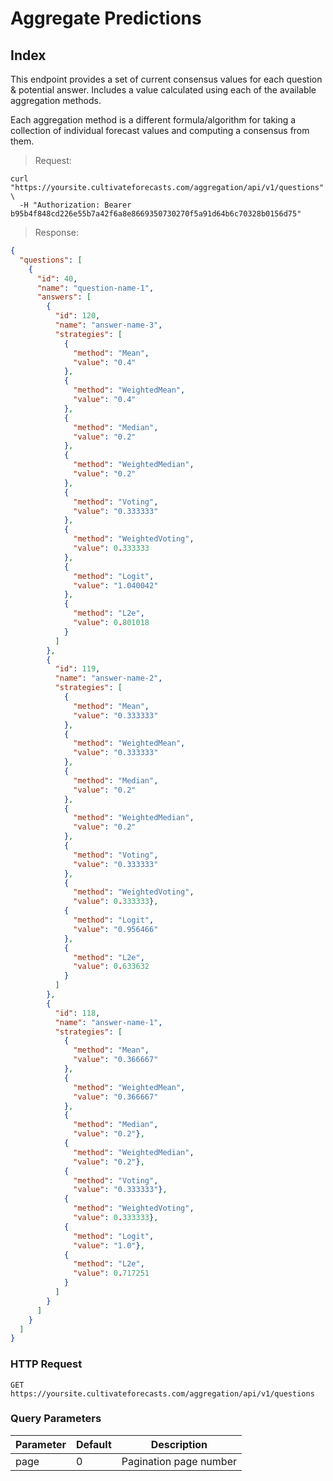 # Aggregate Predictions

## Index

This endpoint provides a set of current consensus values for each question & potential answer. Includes a value calculated using each of the available aggregation methods.

Each aggregation method is a different formula/algorithm for taking a collection of individual forecast values and computing a consensus from them.

> Request:

```shell
curl "https://yoursite.cultivateforecasts.com/aggregation/api/v1/questions" \
  -H "Authorization: Bearer b95b4f848cd226e55b7a42f6a8e8669350730270f5a91d64b6c70328b0156d75"
```

> Response:

```json
{
  "questions": [
    {
      "id": 40,
      "name": "question-name-1",
      "answers": [
        {
          "id": 120,
          "name": "answer-name-3",
          "strategies": [
            {
              "method": "Mean",
              "value": "0.4"
            },
            {
              "method": "WeightedMean",
              "value": "0.4"
            },
            {
              "method": "Median",
              "value": "0.2"
            },
            {
              "method": "WeightedMedian",
              "value": "0.2"
            },
            {
              "method": "Voting",
              "value": "0.333333"
            },
            {
              "method": "WeightedVoting",
              "value": 0.333333
            },
            {
              "method": "Logit",
              "value": "1.040042"
            },
            {
              "method": "L2e",
              "value": 0.801018
            }
          ]
        },
        {
          "id": 119,
          "name": "answer-name-2",
          "strategies": [
            {
              "method": "Mean",
              "value": "0.333333"
            },
            {
              "method": "WeightedMean",
              "value": "0.333333"
            },
            {
              "method": "Median",
              "value": "0.2"
            },
            {
              "method": "WeightedMedian",
              "value": "0.2"
            },
            {
              "method": "Voting",
              "value": "0.333333"
            },
            {
              "method": "WeightedVoting",
              "value": 0.333333},
            {
              "method": "Logit",
              "value": "0.956466"
            },
            {
              "method": "L2e",
              "value": 0.633632
            }
          ]
        },
        {
          "id": 118,
          "name": "answer-name-1",
          "strategies": [
            {
              "method": "Mean",
              "value": "0.366667"
            },
            {
              "method": "WeightedMean",
              "value": "0.366667"
            },
            {
              "method": "Median",
              "value": "0.2"},
            {
              "method": "WeightedMedian",
              "value": "0.2"},
            {
              "method": "Voting",
              "value": "0.333333"},
            {
              "method": "WeightedVoting",
              "value": 0.333333},
            {
              "method": "Logit",
              "value": "1.0"},
            {
              "method": "L2e",
              "value": 0.717251
            }
          ]
        }
      ]
    }
  ]
}
```

### HTTP Request

`GET https://yoursite.cultivateforecasts.com/aggregation/api/v1/questions`

### Query Parameters

Parameter | Default | Description
--------- | ------- | -----------
page | 0 | Pagination page number
